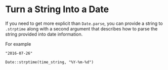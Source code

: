 # Turn a String Into a Date

If you need to get more explicit than `Date.parse`, you can provide a string to `.strptime` along with a second argument that describes how to parse the string provided into date information.

For example

```
"2016-07-26"
```

```
Date::strptime(time_string, "%Y-%m-%d")
```
